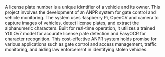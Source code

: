 A license plate number is a unique identifier of a vehicle and its owner. This project involves the development of an ANPR system for gate control and vehicle monitoring. The system uses Raspberry Pi, OpenCV and camera to capture images of vehicles, detect license plates, and extract the alphanumeric characters. Built for real-time operation, it utilizes a trained YOLOv7 model for accurate license plate detection and EasyOCR for character recognition. This cost-effective ANPR system holds promise for various applications such as gate control and access management, traffic monitoring, and aiding law enforcement in identifying stolen vehicles. 

 
